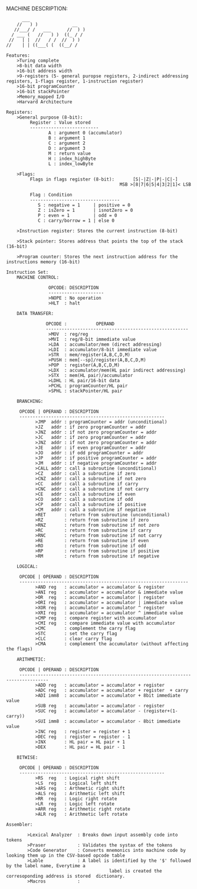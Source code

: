 MACHINE DESCRIPTION:

          ___                       
        //   ) )             __    
       //___/ /   ___      //  ) ) 
      / ___ (   //   ) )  ((_ / /  
     //   | |  //   / /  //  ) )   
    //    | | ((___( (  ((__/ /    

    Features:
        >Turing complete
        >8-bit data width
        >16-bit address width
        >9-registers (5- general puropse registers, 2-indirect addressing registers, 1-flags register, 1-instruction register)       
        >16-bit programCounter
        >16-bit stackPointer
        >Memory_mapped I/O
        >Harvard Architecture

    Registers:
        >General purpose (8-bit):
             Register : Value stored
             --------------------------   
                    A : argument 0 (accumulator)
                    B : argument 1
                    C : argument 2
                    D : argument 3
                    M : return value
                    H : index_highByte
                    L : index_lowByte

        >Flags:
             Flags in flags register (8-bit):       [S|-|Z|-|P|-|C|-]
                                               MSB >[8|7|6|5|4|3|2|1]< LSB

             Flag : Condition   
             ----------------------------------      
                S : negative = 1     | positive = 0
                Z : isZero = 1       | isnotZero = 0
                P : even = 1         | odd = 0
                C : carry/borrow = 1 | else 0 

        >Instruction register: Stores the current instruction (8-bit)

        >Stack pointer: Stores address that points the top of the stack (16-bit)

        >Program counter: Stores the next instruction address for the instructions memory (16-bit)

    Instruction Set:
        MACHINE CONTROL:

                    OPCODE: DESCRIPTION
                    ---------------------
                    >NOPE : No operation
                    >HLT  : halt
         
        DATA TRANSFER:

                   OPCODE :           OPERAND
                   ------------------------------------------------------
                    >MOV  : reg/reg
                    >MVI  : reg/8-bit immediate value
                    >LDA  : accumulator/mem (direct addressing)
                    >LDI  : accumulator/8-bit immediate value
                    >STR  : mem/register(A,B,C,D,M)
                    >PUSH : mem[--sp]/register(A,B,C,D,M)
                    >POP  : register(A,B,C,D,M)
                    >LDX  : accumulator/mem(HL pair indirect addressing) 
                    >STX  : mem(HL pair)/accumulator
                    >LDHL : HL pair/16-bit data
                    >PCHL : programCounter/HL pair
                    >SPHL : stackPointer/HL pair
                
        BRANCHING:

         OPCODE | OPERAND : DESCRIPTION
         -------------------------------------------------------
               >JMP  addr : programCounter = addr (unconditional)
               >JZ   addr : if zero programCounter = addr
               >JNZ  addr : if not zero programCounter = addr
               >JC   addr : if zero programCounter = addr
               >JNZ  addr : if not zero programCounter = addr
               >JE   addr : if even programCounter = addr
               >JO   addr : if odd programCounter = addr
               >JP   addr : if positive programCounter = addr
               >JM   addr : if negative programCounter = addr
               >CALL addr : call a subroutine (unconditional)  
               >CZ   addr : call a subroutine if zero
               >CNZ  addr : call a subroutine if not zero
               >CC   addr : call a subroutine if carry 
               >CNC  addr : call a subroutine if not carry
               >CE   addr : call a subroutine if even
               >CO   addr : call a subroutine if odd
               >CP   addr : call a subroutine if positive
               >CM   addr : call a subroutine if negative
               >RET       : return from subroutine (unconditional)
               >RZ        : return from subroutine if zero
               >RNZ       : return from subroutine if not zero
               >RC        : return from subroutine if carry 
               >RNC       : return from subroutine if not carry
               >RE        : return from subroutine if even
               >RO        : return from subroutine if odd
               >RP        : return from subroutine if positive
               >RM        : return from subroutine if negative

        LOGICAL:

         OPCODE | OPERAND : DESCRIPTION
         ----------------------------------------------------------------
               >AND reg   : accumulator = accumulator & register
               >ANI reg   : accumulator = accumulator & immediate value
               >OR  reg   : accumulator = accumulator | register
               >ORI reg   : accumulator = accumulator | immediate value
               >XOR reg   : accumulator = accumulator ^ register
               >XRI reg   : accumulator = accumulator ^ immediate value
               >CMP reg   : compare register with accumulator
               >CMI reg   : compare immediate value with accumulator
               >CMC       : complement the carry flag
               >STC       : set the carry flag
               >CLC       : clear carry flag
               >CMA       : complement the accumulator (without affecting the flags)

        ARITHMETIC:

         OPCODE | OPERAND : DESCRIPTION
         ---------------------------------------------------------------------------------
               >ADD reg   : accumulator = accumulator + register 
               >ADC reg   : accumulator = accumulator + register  + carry
               >ADI imm8  : accumulator = accumulator + 8bit immediate value
               >SUB reg   : accumulator = accumulator - register 
               >SUC reg   : accumulator = accumulator - (register+(1-carry))
               >SUI imm8  : accumulator = accumulator - 8bit immediate value
               >INC reg   : register = register + 1
               >DEC reg   : register = register - 1
               >INX       : HL pair = HL pair + 1  
               >DEX       : HL pair = HL pair - 1 

        BITWISE:

         OPCODE | OPERAND : DESCRIPTION
         -------------------------------------------------------
               >RS  reg   : Logical right shift
               >LS  reg   : Logical left shift
               >ARS reg   : Arthmetic right shift
               >ALS reg   : Arithmetic left shift
               >RR  reg   : Logic right rotate
               >LR  reg   : Logic left rotate
               >ARR reg   : Arithmetic right rotate
               >ALR reg   : Arithmetic left rotate
    
    Assembler:
            
            >Lexical Analyzer  : Breaks down input assembly code into tokens
            >Praser            : Validates the systax of the tokens
            >Code Generator    : Converts mnemonics into machine code by looking them up in the CSV-based opcode table
            >Lable             : A label is identified by the '$' followed by the label name, Everytime a 
                                           label is created the corresoponding address is stored  dictionary.
            >Macros            : 

            



























